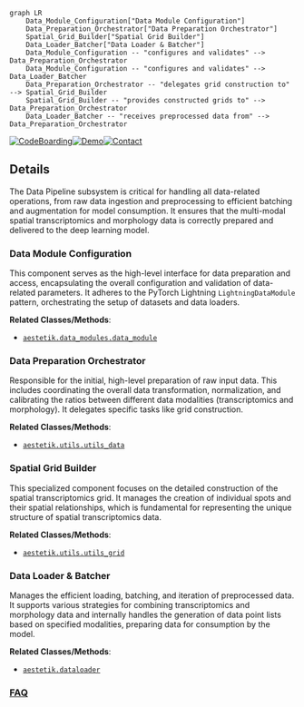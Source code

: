 ```mermaid
graph LR
    Data_Module_Configuration["Data Module Configuration"]
    Data_Preparation_Orchestrator["Data Preparation Orchestrator"]
    Spatial_Grid_Builder["Spatial Grid Builder"]
    Data_Loader_Batcher["Data Loader & Batcher"]
    Data_Module_Configuration -- "configures and validates" --> Data_Preparation_Orchestrator
    Data_Module_Configuration -- "configures and validates" --> Data_Loader_Batcher
    Data_Preparation_Orchestrator -- "delegates grid construction to" --> Spatial_Grid_Builder
    Spatial_Grid_Builder -- "provides constructed grids to" --> Data_Preparation_Orchestrator
    Data_Loader_Batcher -- "receives preprocessed data from" --> Data_Preparation_Orchestrator
```

[![CodeBoarding](https://img.shields.io/badge/Generated%20by-CodeBoarding-9cf?style=flat-square)](https://github.com/CodeBoarding/CodeBoarding)[![Demo](https://img.shields.io/badge/Try%20our-Demo-blue?style=flat-square)](https://www.codeboarding.org/demo)[![Contact](https://img.shields.io/badge/Contact%20us%20-%20contact@codeboarding.org-lightgrey?style=flat-square)](mailto:contact@codeboarding.org)

## Details

The Data Pipeline subsystem is critical for handling all data-related operations, from raw data ingestion and preprocessing to efficient batching and augmentation for model consumption. It ensures that the multi-modal spatial transcriptomics and morphology data is correctly prepared and delivered to the deep learning model.

### Data Module Configuration
This component serves as the high-level interface for data preparation and access, encapsulating the overall configuration and validation of data-related parameters. It adheres to the PyTorch Lightning `LightningDataModule` pattern, orchestrating the setup of datasets and data loaders.


**Related Classes/Methods**:

- <a href="https://github.com/ratschlab/aestetik/blob/main/src/aestetik/data_modules/data_module.py" target="_blank" rel="noopener noreferrer">`aestetik.data_modules.data_module`</a>


### Data Preparation Orchestrator
Responsible for the initial, high-level preparation of raw input data. This includes coordinating the overall data transformation, normalization, and calibrating the ratios between different data modalities (transcriptomics and morphology). It delegates specific tasks like grid construction.


**Related Classes/Methods**:

- <a href="https://github.com/ratschlab/aestetik/blob/main/src/aestetik/utils/utils_data.py" target="_blank" rel="noopener noreferrer">`aestetik.utils.utils_data`</a>


### Spatial Grid Builder
This specialized component focuses on the detailed construction of the spatial transcriptomics grid. It manages the creation of individual spots and their spatial relationships, which is fundamental for representing the unique structure of spatial transcriptomics data.


**Related Classes/Methods**:

- <a href="https://github.com/ratschlab/aestetik/blob/main/src/aestetik/utils/utils_grid.py" target="_blank" rel="noopener noreferrer">`aestetik.utils.utils_grid`</a>


### Data Loader & Batcher
Manages the efficient loading, batching, and iteration of preprocessed data. It supports various strategies for combining transcriptomics and morphology data and internally handles the generation of data point lists based on specified modalities, preparing data for consumption by the model.


**Related Classes/Methods**:

- <a href="https://github.com/ratschlab/aestetik/blob/main/src/aestetik/dataloader.py" target="_blank" rel="noopener noreferrer">`aestetik.dataloader`</a>




### [FAQ](https://github.com/CodeBoarding/GeneratedOnBoardings/tree/main?tab=readme-ov-file#faq)
